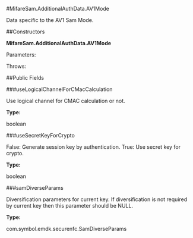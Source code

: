 #MifareSam.AdditionalAuthData.AV1Mode

Data specific to the AV1 Sam Mode.



##Constructors

**MifareSam.AdditionalAuthData.AV1Mode**



Parameters:

Throws:

##Public Fields

###useLogicalChannelForCMacCalculation

Use logical channel for CMAC calculation or not.

**Type:**

boolean

###useSecretKeyForCrypto

False: Generate session key by authentication.
 True: Use secret key for crypto.

**Type:**

boolean

###samDiverseParams

Diversification parameters for current key. If diversification is not required by current key then this parameter should be NULL.

**Type:**

com.symbol.emdk.securenfc.SamDiverseParams

